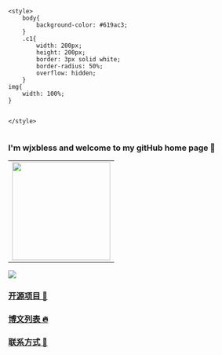 <head>
    <meta charset="UTF-8">
    <title>Title</title>

    <style>
        body{
            background-color: #619ac3;
        }
        .c1{
            width: 200px;
            height: 200px;
            border: 3px solid white;
            border-radius: 50%;
            overflow: hidden;
        }
    img{
        width: 100%;
    }


    </style>

</head>

<div class="c1">
    <img src="2.png" alt="">
</div>

### I'm wjxbless and welcome to my gitHub home page 👋 

<div class="c1">
<table>
    <tr>
        <td>
            <center>
            <img src="https://img-blog.csdnimg.cn/2020090622245194.jpg" width = "200" height = "200">
            </center>
        </td>
    </tr>
</table>
</div>

![](https://github-readme-stats.vercel.app/api?username=wangjianxiandev&count_private=true&show_icons=true&hide=prs&hide_title=true)


### [开源项目 🥧](https://github.com/wangjianxiandev?tab=projects)

### [博文列表 🔥](https://blog.csdn.net/qq_39424143)

### [联系方式 🥰](https://github.com/wangjianxiandev/wangjianxiandev/wiki)

</div>




